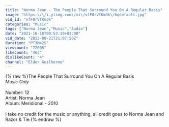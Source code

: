 ```yaml
---
title: "Norma Jean - The People That Surround You On A Regular Basis"
image: "https:\/\/i.ytimg.com\/vi\/vfF0rVfKm3k\/hqdefault.jpg"
vid_id: "vfF0rVfKm3k"
categories: "Music"
tags: ["Norma Jean","Music","Audio"]
date: "2021-10-18T00:53:19+03:00"
vid_date: "2013-08-21T21:07:50Z"
duration: "PT3M42S"
viewcount: "72005"
likeCount: "463"
dislikeCount: "4"
channel: "Elder Guilherme"
---
```

{% raw %}The People That Surround You On A Regular Basis<br />*Music Only*<br /><br />Number: 12<br />Artist: Norma Jean<br />Album: Meridional - 2010<br /><br />I take no credit for the music or anything, all credit goes to Norma Jean and Razor &amp; Tie.{% endraw %}

